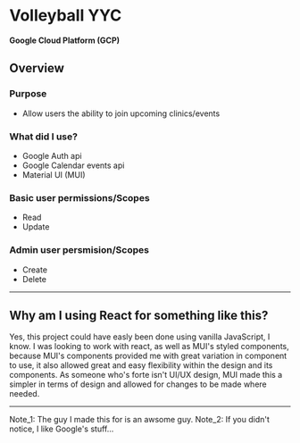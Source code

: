 # Volleyball YYC
**Google Cloud Platform (GCP)**

## Overview

### Purpose
- Allow users the ability to join upcoming clinics/events

### What did I use?
- Google Auth api
- Google Calendar events api
- Material UI (MUI)

### Basic user permissions/Scopes
- Read 
- Update

### Admin user persmision/Scopes
- Create 
- Delete

---

## Why am I using React for something like this?
Yes, this project could have easly been done using vanilla JavaScript, I know. I was looking to work with react, as well as MUI's styled components, because MUI's components provided me with great variation in component to use, it also allowed great and easy flexibility within the design and its components. As 
someone who's forte isn't UI/UX design, MUI made this a simpler in terms of design and allowed for changes to be made where needed.

---
Note_1: The guy I made this for is an awsome guy.
Note_2: If you didn't notice, I like Google's stuff...


